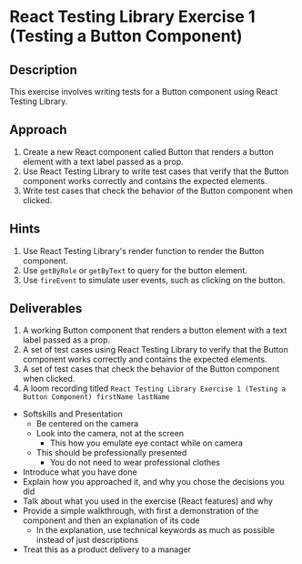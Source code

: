 # React Testing Library Exercise 1 (Testing a Button Component)

## Description

This exercise involves writing tests for a Button component using React Testing Library.

## Approach

1. Create a new React component called Button that renders a button element with a text label passed as a prop.
2. Use React Testing Library to write test cases that verify that the Button component works correctly and contains the expected elements.
3. Write test cases that check the behavior of the Button component when clicked.

## Hints

1. Use React Testing Library's render function to render the Button component.
2. Use `getByRole` or `getByText` to query for the button element.
3. Use `fireEvent` to simulate user events, such as clicking on the button.

## Deliverables

1. A working Button component that renders a button element with a text label passed as a prop.
2. A set of test cases using React Testing Library to verify that the Button component works correctly and contains the expected elements.
3. A set of test cases that check the behavior of the Button component when clicked.
4. A loom recording titled `React Testing Library Exercise 1 (Testing a Button Component) firstName lastName`
- Softskills and Presentation
    - Be centered on the camera
    - Look into the camera, not at the screen
        - This how you emulate eye contact while on camera
    - This should be professionally presented
        - You do not need to wear professional clothes
- Introduce what you have done
- Explain how you approached it, and why you chose the decisions you did
- Talk about what you used in the exercise (React features) and why
- Provide a simple walkthrough, with first a demonstration of the component and then an explanation of its code
    - In the explanation, use technical keywords as much as possible instead of just descriptions
- Treat this as a product delivery to a manager